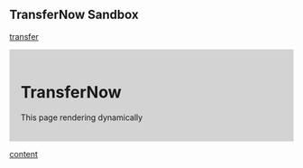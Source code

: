 ## TransferNow Sandbox

[transfer](http://localhost:4200/)

<div id="content">
<h1>TransferNow</h1>
<p>This page rendering dynamically</p>
</div>
<style>
    #content {
        background-color: lightgray;
        padding: 20px;
    }
</style>
<script>
    document.getElementById("content").style.color = "blue";
</script>

<a href="index.md">content</a>